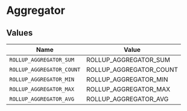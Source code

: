 # Aggregator


## Values

| Name                      | Value                     |
| ------------------------- | ------------------------- |
| `ROLLUP_AGGREGATOR_SUM`   | ROLLUP_AGGREGATOR_SUM     |
| `ROLLUP_AGGREGATOR_COUNT` | ROLLUP_AGGREGATOR_COUNT   |
| `ROLLUP_AGGREGATOR_MIN`   | ROLLUP_AGGREGATOR_MIN     |
| `ROLLUP_AGGREGATOR_MAX`   | ROLLUP_AGGREGATOR_MAX     |
| `ROLLUP_AGGREGATOR_AVG`   | ROLLUP_AGGREGATOR_AVG     |